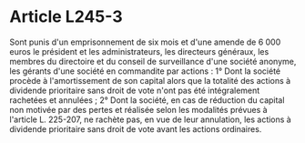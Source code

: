 # Article L245-3

Sont punis d'un emprisonnement de six mois et d'une amende de 6 000 euros le président et les administrateurs, les directeurs généraux, les membres du directoire et du conseil de surveillance d'une société anonyme, les gérants d'une société en commandite par actions :   1° Dont la société procède à l'amortissement de son capital alors que la totalité des actions à dividende prioritaire sans droit de vote n'ont pas été intégralement rachetées et annulées ;   2° Dont la société, en cas de réduction du capital non motivée par des pertes et réalisée selon les modalités prévues à l'article L. 225-207, ne rachète pas, en vue de leur annulation, les actions à dividende prioritaire sans droit de vote avant les actions ordinaires.